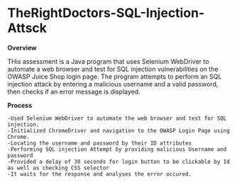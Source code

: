 


# TheRightDoctors-SQL-Injection-Attsck

 **Overview**

THis assessment is a Java program that uses Selenium WebDriver to automate a web browser and test for SQL injection vulnerabilities on the OWASP Juice Shop login page. The program attempts to perform an SQL injection attack by entering a malicious username and a valid password, then checks if an error message is displayed.

**Process**

    -Used Selenium WebDriver to automate the web browser and test for SQL injection.
    -Initialized ChromeDriver and navigation to the OWASP Login Page using Chrome.
    -Locating the username and password by their ID attributes
    -Performing SQL injection Attempt by providing malicious Username and password
    -Provided a delay of 30 seconds for login button to be clickable by Id as well as checking CSS selector
    -It waits for the response and analyses the error occured.

